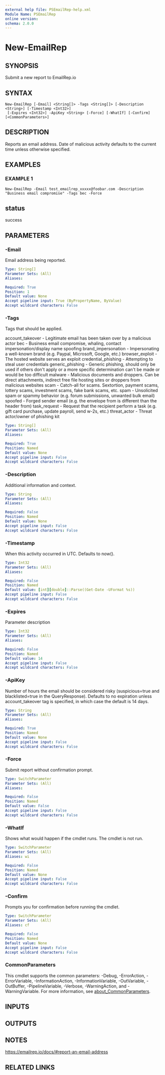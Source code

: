 ```yaml
---
external help file: PSEmailRep-help.xml
Module Name: PSEmailRep
online version:
schema: 2.0.0
---
```


# New-EmailRep

## SYNOPSIS
Submit a new report to EmailRep.io

## SYNTAX

```
New-EmailRep [-Email] <String[]> -Tags <String[]> [-Description <String>] [-Timestamp <Int32>]
 [-Expires <Int32>] -ApiKey <String> [-Force] [-WhatIf] [-Confirm] [<CommonParameters>]
```

## DESCRIPTION
Reports an email address.
Date of malicious activity defaults to the current time unless otherwise specified.

## EXAMPLES

### EXAMPLE 1
```
New-EmailRep -Email test_emailrep_xxxxx@foobar.com -Description "Business email compromise" -Tags bec -Force
```

status 
------ 
success

## PARAMETERS

### -Email
Email address being reported.

```yaml
Type: String[]
Parameter Sets: (All)
Aliases:

Required: True
Position: 1
Default value: None
Accept pipeline input: True (ByPropertyName, ByValue)
Accept wildcard characters: False
```

### -Tags
Tags that should be applied.

account_takeover - Legitimate email has been taken over by a malicious actor
bec - Business email compromise, whaling, contact impersonation/display name spoofing
brand_impersonation - Impersonating a well-known brand (e.g.
Paypal, Microsoft, Google, etc.)
browser_exploit - The hosted website serves an exploit
credential_phishing - Attempting to steal user credentials
generic_phishing - Generic phishing, should only be used if others don't apply or a more specific determination can't be made or would be too difficult
malware - Malicious documents and droppers.
Can be direct attachments, indirect free file hosting sites or droppers from malicious websites
scam - Catch-all for scams.
Sextortion, payment scams, lottery scams, investment scams, fake bank scams, etc.
spam - Unsolicited spam or spammy behavior (e.g.
forum submissions, unwanted bulk email)
spoofed - Forged sender email (e.g.
the envelope from is different than the header from)
task_request - Request that the recipient perform a task (e.g.
gift card purchase, update payroll, send w-2s, etc.)
threat_actor - Threat actor/owner of phishing kit

```yaml
Type: String[]
Parameter Sets: (All)
Aliases:

Required: True
Position: Named
Default value: None
Accept pipeline input: False
Accept wildcard characters: False
```

### -Description
Additional information and context.

```yaml
Type: String
Parameter Sets: (All)
Aliases:

Required: False
Position: Named
Default value: None
Accept pipeline input: False
Accept wildcard characters: False
```

### -Timestamp
When this activity occurred in UTC.
Defaults to now().

```yaml
Type: Int32
Parameter Sets: (All)
Aliases:

Required: False
Position: Named
Default value: [int][double]::Parse((Get-Date -UFormat %s))
Accept pipeline input: False
Accept wildcard characters: False
```

### -Expires
Parameter description

```yaml
Type: Int32
Parameter Sets: (All)
Aliases:

Required: False
Position: Named
Default value: 14
Accept pipeline input: False
Accept wildcard characters: False
```

### -ApiKey
Number of hours the email should be considered risky (suspicious=true and blacklisted=true in the QueryResponse).
Defaults to no expiration unless account_takeover tag is specified, in which case the default is 14 days.

```yaml
Type: String
Parameter Sets: (All)
Aliases:

Required: True
Position: Named
Default value: None
Accept pipeline input: False
Accept wildcard characters: False
```

### -Force
Submit report without confirmation prompt.

```yaml
Type: SwitchParameter
Parameter Sets: (All)
Aliases:

Required: False
Position: Named
Default value: False
Accept pipeline input: False
Accept wildcard characters: False
```

### -WhatIf
Shows what would happen if the cmdlet runs.
The cmdlet is not run.

```yaml
Type: SwitchParameter
Parameter Sets: (All)
Aliases: wi

Required: False
Position: Named
Default value: None
Accept pipeline input: False
Accept wildcard characters: False
```

### -Confirm
Prompts you for confirmation before running the cmdlet.

```yaml
Type: SwitchParameter
Parameter Sets: (All)
Aliases: cf

Required: False
Position: Named
Default value: None
Accept pipeline input: False
Accept wildcard characters: False
```

### CommonParameters
This cmdlet supports the common parameters: -Debug, -ErrorAction, -ErrorVariable, -InformationAction, -InformationVariable, -OutVariable, -OutBuffer, -PipelineVariable, -Verbose, -WarningAction, and -WarningVariable. For more information, see [about_CommonParameters](http://go.microsoft.com/fwlink/?LinkID=113216).

## INPUTS

## OUTPUTS

## NOTES
https://emailrep.io/docs/#report-an-email-address

## RELATED LINKS
